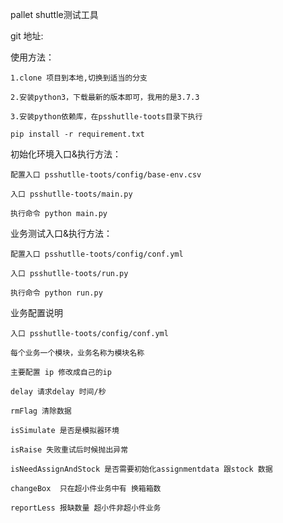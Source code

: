 pallet shuttle测试工具


git 地址: 

    
使用方法：

    1.clone 项目到本地,切换到适当的分支
    
    2.安装python3，下载最新的版本即可，我用的是3.7.3
    
    3.安装python依赖库，在psshutlle-toots目录下执行
    
    pip install -r requirement.txt
    
初始化环境入口&执行方法：

    配置入口 psshutlle-toots/config/base-env.csv
    
    入口 psshutlle-toots/main.py
    
    执行命令 python main.py
    
业务测试入口&执行方法：

    配置入口 psshutlle-toots/config/conf.yml
    
    入口 psshutlle-toots/run.py
    
    执行命令 python run.py

业务配置说明

    入口 psshutlle-toots/config/conf.yml
    
    每个业务一个模块，业务名称为模块名称
    
    主要配置 ip 修改成自己的ip
    
    delay 请求delay 时间/秒
    
    rmFlag 清除数据
    
    isSimulate 是否是模拟器环境
    
    isRaise 失败重试后时候抛出异常
    
    isNeedAssignAndStock 是否需要初始化assignmentdata 跟stock 数据
    
    changeBox  只在超小件业务中有 换箱箱数
    
    reportLess 报缺数量 超小件非超小件业务
